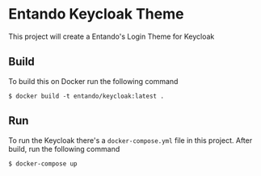 # Entando Keycloak Theme
This project will create a Entando's Login Theme for Keycloak


## Build
To build this on Docker run the following command

```
$ docker build -t entando/keycloak:latest .
```

## Run
To run the Keycloak there's a `docker-compose.yml` file in this project. After build, run the following command

```
$ docker-compose up
```
